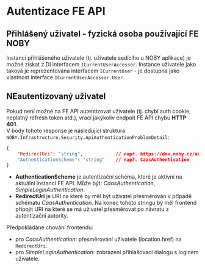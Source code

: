 # Autentizace FE API

## Přihlášený uživatel - fyzická osoba používající FE NOBY
Instanci přihlášeného uživatele (tj. uživatele sedícího u NOBY aplikace) je možné získat z DI interfacem `ICurrentUserAccessor`.
Instance uživatele jako taková je reprezentována interfacem `ICurrentUser` - je dostupná jako vlastnost interface `ICurrentUserAccessor.User`.

## NEautentizovaný uživatel
Pokud není možné na FE API autentizovat uživatele (tj. chybí auth cookie, neplatný refresh token atd.), vrací jakýkoliv endpoit FE API chybu **HTTP 401**.  
V body tohoto response je následující struktura `NOBY.Infrastructure.Security.ApiAuthenticationProblemDetail`:

```json
{
	"RedirectUri": "string", 			// např. https://dev.noby.cz/auth/signin?redirect=
	"AuthenticationScheme": "string" 	// např. CaasAuthentication
}
```

- **AuthenticationScheme** je autentizační schéma, které je aktivní na aktuální instanci FE API. Může být: *CaasAuthentication*, *SimpleLoginAuthentication*.
- **RedirectUri** je URI na které by měl být uživatel přesměrován v případě schématu *CaasAuthentication*. Na konec tohoto stringu by měl frontend připojit URI na které se má uživatel přesměrovat po návratu z autentizační autority.

Předpokládáné chování frontendu:
- pro *CaasAuthentication*: přesměrování uživatele (location.href) na `RedirectUri`.
- pro *SimpleLoginAuthentication*: zobrazení přihlašovací dialogu s loginem uživatele.
